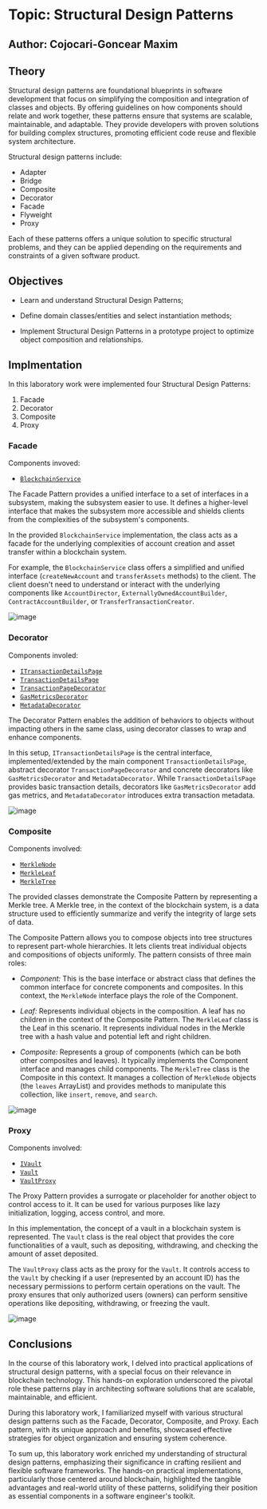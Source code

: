 # Topic: Structural Design Patterns

## Author: Cojocari-Goncear Maxim

## Theory

Structural design patterns are foundational blueprints in software development that focus on simplifying the composition and integration of classes and objects. By offering guidelines on how components should relate and work together, these patterns ensure that systems are scalable, maintainable, and adaptable. They provide developers with proven solutions for building complex structures, promoting efficient code reuse and flexible system architecture.

Structural design patterns include:

- Adapter
- Bridge
- Composite
- Decorator
- Facade
- Flyweight
- Proxy

Each of these patterns offers a unique solution to specific structural problems, and they can be applied depending on the requirements and constraints of a given software product.

## Objectives

- Learn and understand Structural Design Patterns;

- Define domain classes/entities and select instantiation methods;

- Implement Structural Design Patterns in a prototype project to optimize object composition and relationships.

## Implmentation

In this laboratory work were implemented four Structural Design Patterns:

1. Facade
2. Decorator
3. Composite
4. Proxy

### Facade

Components invoved:

- [`BlockchainService`](../src/core/BlockchainService.java)

The Facade Pattern provides a unified interface to a set of interfaces in a subsystem, making the subsystem easier to use. It defines a higher-level interface that makes the subsystem more accessible and shields clients from the complexities of the subsystem's components.

In the provided `BlockchainService` implementation, the class acts as a facade for the underlying complexities of account creation and asset transfer within a blockchain system.

For example, the `BlockchainService` class offers a simplified and unified interface (`createNewAccount` and `transferAssets` methods) to the client. The client doesn't need to understand or interact with the underlying components like `AccountDirector`, `ExternallyOwnedAccountBuilder`, `ContractAccountBuilder`, or `TransferTransactionCreator`.

![image](https://github.com/MaxCojocari/FAF_TMPS/assets/92053176/1de0673b-96dd-4fd2-9c85-94a57265c359)


### Decorator

Components involed:

- [`ITransactionDetailsPage`](../src/core/transactions/decorators/ITransactionDetailsPage.java)
- [`TransactionDetailsPage`](../src/core/transactions/decorators/TransactionDetailsPage.java)
- [`TransactionPageDecorator`](../src/core/transactions/decorators/TransactionPageDecorator.java)
- [`GasMetricsDecorator`](../src/core/transactions/decorators/GasMetricsDecorator.java)
- [`MetadataDecorator`](../src/core/transactions/decorators/MetadataDecorator.java)

The Decorator Pattern enables the addition of behaviors to objects without impacting others in the same class, using decorator classes to wrap and enhance components.

In this setup, `ITransactionDetailsPage` is the central interface, implemented/extended by the main component `TransactionDetailsPage`, abstract decorator `TransactionPageDecorator` and concrete decorators like `GasMetricsDecorator` and `MetadataDecorator`. While `TransactionDetailsPage` provides basic transaction details, decorators like `GasMetricsDecorator` add gas metrics, and `MetadataDecorator` introduces extra transaction metadata.

![image](https://github.com/MaxCojocari/FAF_TMPS/assets/92053176/f718ae08-1fc2-483c-a7bd-5bf5653ec81c)


### Composite

Components involved:

- [`MerkleNode`](../src/cryptography/MerkleNode.java)
- [`MerkleLeaf`](../src/cryptography/MerkleLeaf.java)
- [`MerkleTree`](../src/cryptography/MerkleTree.java)

The provided classes demonstrate the Composite Pattern by representing a Merkle tree. A Merkle tree, in the context of the blockchain system, is a data structure used to efficiently summarize and verify the integrity of large sets of data.

The Composite Pattern allows you to compose objects into tree structures to represent part-whole hierarchies. It lets clients treat individual objects and compositions of objects uniformly. The pattern consists of three main roles:

- _Component:_ This is the base interface or abstract class that defines the common interface for concrete components and composites. In this context, the `MerkleNode` interface plays the role of the Component.

- _Leaf:_ Represents individual objects in the composition. A leaf has no children in the context of the Composite Pattern. The `MerkleLeaf` class is the Leaf in this scenario. It represents individual nodes in the Merkle tree with a hash value and potential left and right children.

- _Composite:_ Represents a group of components (which can be both other composites and leaves). It typically implements the Component interface and manages child components. The `MerkleTree` class is the Composite in this context. It manages a collection of `MerkleNode` objects (the `leaves` ArrayList) and provides methods to manipulate this collection, like `insert`, `remove`, and `search`.

![image](https://github.com/MaxCojocari/FAF_TMPS/assets/92053176/3b8cf7c4-141d-4290-af10-f26a4eb68869)


### Proxy

Components involved:

- [`IVault`](../src/core/vault/interfaces/IVault.java)
- [`Vault`](../src/core/vault/Vault.java)
- [`VaultProxy`](../src/core/vault/VaultProxy.java)

The Proxy Pattern provides a surrogate or placeholder for another object to control access to it. It can be used for various purposes like lazy initialization, logging, access control, and more.

In this implementation, the concept of a vault in a blockchain system is represented. The `Vault` class is the real object that provides the core functionalities of a vault, such as depositing, withdrawing, and checking the amount of asset deposited.

The `VaultProxy` class acts as the proxy for the `Vault`. It controls access to the `Vault` by checking if a user (represented by an account ID) has the necessary permissions to perform certain operations on the vault. The proxy ensures that only authorized users (owners) can perform sensitive operations like depositing, withdrawing, or freezing the vault.

![image](https://github.com/MaxCojocari/FAF_TMPS/assets/92053176/6a98c7ea-2feb-46a4-8eaf-37a475ed4539)


## Conclusions

In the course of this laboratory work, I delved into practical applications of structural design patterns, with a special focus on their relevance in blockchain technology. This hands-on exploration underscored the pivotal role these patterns play in architecting software solutions that are scalable, maintainable, and efficient.

During this laboratory work, I familiarized myself with various structural design patterns such as the Facade, Decorator, Composite, and Proxy. Each pattern, with its unique approach and benefits, showcased effective strategies for object organization and ensuring system coherence.

To sum up, this laboratory work enriched my understanding of structural design patterns, emphasizing their significance in crafting resilient and flexible software frameworks. The hands-on practical implementations, particularly those centered around blockchain, highlighted the tangible advantages and real-world utility of these patterns, solidifying their position as essential components in a software engineer's toolkit.
